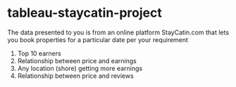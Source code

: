 # tableau-staycatin-project
The data presented to you is from an online platform StayCatin.com that lets
you book properties for a particular date per your requirement 

1. Top 10 earners
2. Relationship between price and earnings
3. Any location (shore) getting more earnings
4. Relationship between price and reviews
